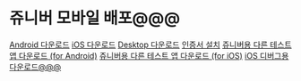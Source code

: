 
<html lang="ko">
	<head>
		<meta charset="utf-8">
		<meta name="viewport" content="width=device-width, initial-scale=1">
		<title>쥬니버 모바일 배포@@@@@@</title>
		<link rel="stylesheet" href="http://code.jquery.com/mobile/1.0.1/jquery.mobile-1.0.1.min.css" />
		<script src="http://code.jquery.com/jquery-1.6.4.min.js"></script>
		<script src="http://code.jquery.com/mobile/1.0.1/jquery.mobile-1.0.1.min.js"></script>
	</head>
	<body>
		<div data-role="page" id="ios" data-add-back-btn="true">
			<div data-role="header">
				<h1>쥬니버 모바일 배포@@@</h1>
			</div>
			<div data-role="content">
                <a href="http://flashdev.naver.com/FlashUILab/Project/JuniorNaver/mobileapp/test/JuniverAndroid.apk" data-role="button" data-icon="star" data-theme="b" rel="external">Android 다운로드</a>
                <a href="itms-services://?action=download-manifest&url=https://raw.githubusercontent.com/twipixel/deploy/master/naver/jr/com.nhncorp.jr.beta.plist" data-role="button" data-icon="star" data-theme="b" rel="external">iOS 다운로드</a>
                <a href="http://flashdev.naver.com/FlashUILab/Project/JuniorNaver/mobileapp/test/JuniverDesktop.air" data-role="button" data-icon="star" data-theme="b" rel="external">Desktop 다운로드</a>
                <a href="http://flashdev.naver.com/FlashUILab/Project/JuniorNaver/mobileapp/test/NHN_InHouse_Distribution_Provisioning_Profile.mobileprovision" data-role="button" data-icon="star" data-theme="b" rel="external">인증서 설치</a>
				<a href="http://flashdev.naver.com/FlashUILab/Project/JuniorNaver/mobileapp/test/JrAndroidTest.apk" data-role="button" data-icon="star" data-theme="c" rel="external">쥬니버용 다른 테스트 앱 다운로드 (for Android)</a>
				<a href="itms-services://?action=download-manifest&url=https://raw.githubusercontent.com/twipixel/deploy/master/naver/jr/com.nhncorp.jr.test.plist" data-role="button" data-icon="star" data-theme="c" rel="external">쥬니버용 다른 테스트 앱 다운로드 (for iOS)</a>
				<a href="itms-services://?action=download-manifest&url=https://raw.githubusercontent.com/superjaewon/test2.github.com/master/manifest.plist" data-role="button" data-icon="star" data-theme="b" rel="external">iOS 디버그용 다운로드@@@</a>
			</div>
		</div>
	</body>
</html>
